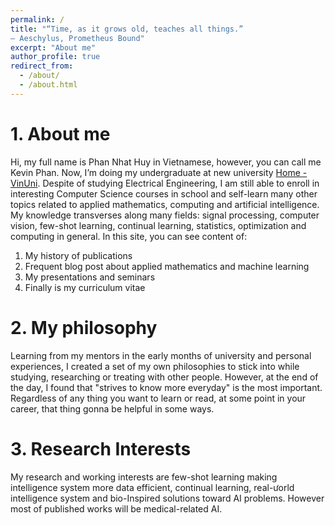 ```yaml
---
permalink: /
title: "“Time, as it grows old, teaches all things.”
― Aeschylus, Prometheus Bound"
excerpt: "About me"
author_profile: true
redirect_from: 
  - /about/
  - /about.html
---
```


# 1. About me

Hi, my full name is Phan Nhat Huy in Vietnamese, however, you can call me Kevin Phan. Now, I’m doing my undergraduate at new university [Home - VinUni](https://vinuni.edu.vn/). Despite of studying Electrical Engineering, I am still able to enroll in interesting Computer Science courses in school and self-learn many other topics related to applied mathematics, computing and artificial intelligence. 
My knowledge transverses along many fields: signal processing, computer vision, few-shot learning, continual learning, statistics, optimization and computing in general.
In this site, you can see content of:

1. My history of publications 
2. Frequent blog post about applied mathematics and machine learning
3. My presentations and seminars
4. Finally is my curriculum vitae

# 2. My philosophy
Learning from my mentors in the early months of university and personal experiences, I created a set of my own philosophies to stick into while studying, researching or treating with other people. However,
at the end of the day, I found that "strives to know more everyday" is the most important. Regardless of any thing you want to learn or read, at some point in your career, that thing gonna be helpful in some ways.

# 3. Research Interests
My research and working interests are few-shot learning making intelligence system more data efficient, continual learning, real-ưorld intelligence system and bio-Inspired solutions toward AI problems. However
most of published works will be medical-related AI.  
